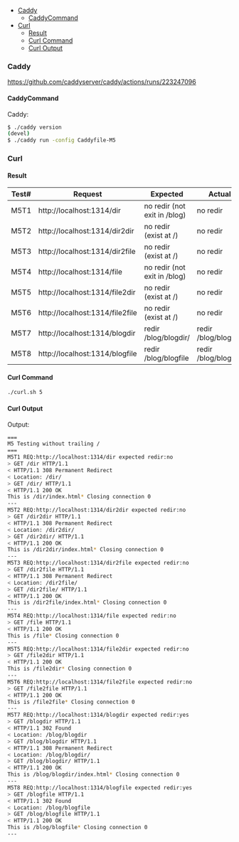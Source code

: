 <!-- TOC -->

- [Caddy](#caddy)
  - [CaddyCommand](#caddycommand)
- [Curl](#curl)
  - [Result](#result)
  - [Curl Command](#curl-command)
  - [Curl Output](#curl-output)

<!-- /TOC -->

### Caddy

https://github.com/caddyserver/caddy/actions/runs/223247096

#### CaddyCommand

Caddy:

```sh
$ ./caddy version
(devel)
$ ./caddy run -config Caddyfile-M5
```

### Curl

#### Result

Test#|Request|Expected|Actual
---|---|---|---
M5T1 | http://localhost:1314/dir | no redir (not exit in /blog) | no redir
M5T2 | http://localhost:1314/dir2dir | no redir (exist at /) | no redir
M5T3 | http://localhost:1314/dir2file | no redir (exist at /) | no redir
M5T4 | http://localhost:1314/file | no redir (not exit in /blog) | no redir
M5T5 | http://localhost:1314/file2dir | no redir (exist at /) | no redir
M5T6 | http://localhost:1314/file2file | no redir (exist at /) | no redir
M5T7 | http://localhost:1314/blogdir | redir /blog/blogdir/ | redir /blog/blogdir/
M5T8 | http://localhost:1314/blogfile | redir /blog/blogfile | redir /blog/blogfile

#### Curl Command

```sh
./curl.sh 5
```

#### Curl Output

Output:

```sh
===
M5 Testing without trailing /
===
M5T1 REQ:http://localhost:1314/dir expected redir:no
> GET /dir HTTP/1.1
< HTTP/1.1 308 Permanent Redirect
< Location: /dir/
> GET /dir/ HTTP/1.1
< HTTP/1.1 200 OK
This is /dir/index.html* Closing connection 0
---
M5T2 REQ:http://localhost:1314/dir2dir expected redir:no
> GET /dir2dir HTTP/1.1
< HTTP/1.1 308 Permanent Redirect
< Location: /dir2dir/
> GET /dir2dir/ HTTP/1.1
< HTTP/1.1 200 OK
This is /dir2dir/index.html* Closing connection 0
---
M5T3 REQ:http://localhost:1314/dir2file expected redir:no
> GET /dir2file HTTP/1.1
< HTTP/1.1 308 Permanent Redirect
< Location: /dir2file/
> GET /dir2file/ HTTP/1.1
< HTTP/1.1 200 OK
This is /dir2file/index.html* Closing connection 0
---
M5T4 REQ:http://localhost:1314/file expected redir:no
> GET /file HTTP/1.1
< HTTP/1.1 200 OK
This is /file* Closing connection 0
---
M5T5 REQ:http://localhost:1314/file2dir expected redir:no
> GET /file2dir HTTP/1.1
< HTTP/1.1 200 OK
This is /file2dir* Closing connection 0
---
M5T6 REQ:http://localhost:1314/file2file expected redir:no
> GET /file2file HTTP/1.1
< HTTP/1.1 200 OK
This is /file2file* Closing connection 0
---
M5T7 REQ:http://localhost:1314/blogdir expected redir:yes
> GET /blogdir HTTP/1.1
< HTTP/1.1 302 Found
< Location: /blog/blogdir
> GET /blog/blogdir HTTP/1.1
< HTTP/1.1 308 Permanent Redirect
< Location: /blog/blogdir/
> GET /blog/blogdir/ HTTP/1.1
< HTTP/1.1 200 OK
This is /blog/blogdir/index.html* Closing connection 0
---
M5T8 REQ:http://localhost:1314/blogfile expected redir:yes
> GET /blogfile HTTP/1.1
< HTTP/1.1 302 Found
< Location: /blog/blogfile
> GET /blog/blogfile HTTP/1.1
< HTTP/1.1 200 OK
This is /blog/blogfile* Closing connection 0
---
```